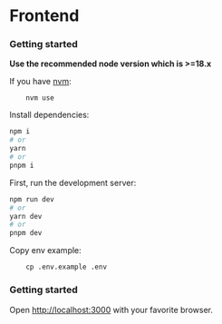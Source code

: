 # Frontend

### Getting started

**Use the recommended node version which is >=18.x**

If you have [nvm](https://github.com/nvm-sh/nvm#installing-and-updating):

```shell
    nvm use
```

Install dependencies:

```bash
npm i
# or
yarn
# or
pnpm i
```

First, run the development server:

```bash
npm run dev
# or
yarn dev
# or
pnpm dev
```

Copy env example:

```shell
    cp .env.example .env
```

### Getting started

Open [http://localhost:3000](http://localhost:3000) with your favorite browser.
